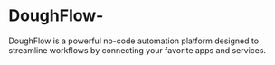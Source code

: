 # DoughFlow-
DoughFlow is a powerful no-code automation platform designed to streamline workflows by connecting your favorite apps and services. 
